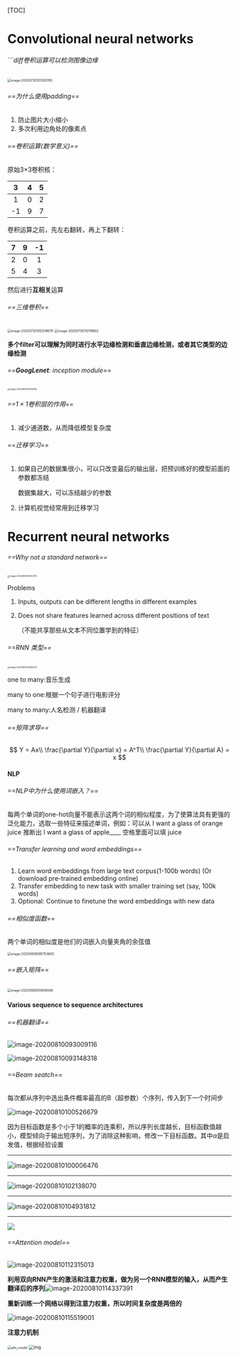 [TOC]

# Convolutional neural networks

###### ```diff卷积运算可以检测图像边缘

<img src="https://i.loli.net/2020/08/10/yUGLNm951a6iqoh.png" alt="image-20200730101300765" style="zoom:50%;" />

###### ==为什么使用padding==

1. 防止图片大小缩小
2. 多次利用边角处的像素点

###### ==卷积运算(数学意义)==

原始3$\times$3卷积核：

|  3   |  4   |  5   |
| :--: | :--: | :--: |
|  1   |  0   |  2   |
|  -1  |  9   |  7   |

卷积运算之前，先左右翻转，再上下翻转：

|  7   |  9   |  -1  |
| :--: | :--: | :--: |
|  2   |  0   |  1   |
|  5   |  4   |  3   |

然后进行**互相关**运算

###### ==三维卷积==

<img src="https://i.loli.net/2020/08/10/lqrMc9ZkGXuTyYL.png" alt="image-20200730105208679" style="zoom: 50%;" />

<img src="https://i.loli.net/2020/08/10/QVZWI3KJiysSYPH.png" alt="image-20200730110118802" style="zoom: 50%;" />

**多个filter可以理解为同时进行水平边缘检测和垂直边缘检测，或者其它类型的边缘检测**

###### ==**GoogLenet**: inception module==

<img src="https://i.loli.net/2020/08/10/j6KNYOUVoBFSdMT.png" alt="image-20200801101609748" style="zoom: 33%;" />

###### ==$1\times 1$卷积层的作用==

1. 减少通道数，从而降低模型复杂度

###### ==迁移学习==

1. 如果自己的数据集很小，可以只改变最后的输出层，把预训练好的模型前面的参数都冻结

   数据集越大，可以冻结越少的参数

2. 计算机视觉经常用到迁移学习

# Recurrent neural networks

###### ==Why not a standard network==

<img src="https://i.loli.net/2020/08/10/2PVZoyLc7DjUXqt.png" alt="image-20200805103653110" style="zoom: 33%;" />

Problems

1. Inputs, outputs can be different lengths in different examples

2. Does not share features learned across different positions of text

   （不能共享那些从文本不同位置学到的特征）

###### ==RNN 类型==

<img src="https://i.loli.net/2020/08/10/RX3Kcv6n8y1PBwo.png" alt="image-20200805124659172" style="zoom: 33%;" />

one to many:音乐生成

many to one:根据一个句子进行电影评分

many to many:人名检测 / 机器翻译

###### ==矩阵求导==

$$
Y = Ax\\
\frac{\partial Y}{\partial x} = A^T\\
\frac{\partial Y}{\partial A} = x
$$

#### NLP

###### ==NLP中为什么使用词嵌入？==

每两个单词的one-hot向量不能表示这两个词的相似程度，为了使算法具有更强的泛化能力，选取一些特征来描述单词，例如：可以从 I want a glass of orange juice 推断出 I want a glass of apple____ 空格里面可以填 juice

###### ==Transfer learning and word embeddings==

1. Learn word embeddings from large text corpus(1-100b words)
    (Or download pre-trained embedding online)
2. Transfer embedding to new task with smaller training set (say, 100k words)
3. Optional: Continue to finetune the word embeddings with new data

###### ==相似度函数==

两个单词的相似度是他们的词嵌入向量夹角的余弦值

<img src="https://i.loli.net/2020/08/10/sFWhK8jO6RiAInB.png" alt="image-20200808095753600" style="zoom: 50%;" />

###### ==嵌入矩阵==

<img src="https://i.loli.net/2020/08/10/UfJkx5sPTKeLrwD.png" alt="image-20200808100618046" style="zoom: 50%;" />

#### Various sequence to sequence architectures

###### ==机器翻译==

![image-20200810093009116](https://i.loli.net/2020/08/10/tB4QVSgT1NYJGwM.png)

![image-20200810093148318](https://i.loli.net/2020/08/10/8GqRPm4wbxaEIMB.png)



###### ==Beam seatch==

每次都从序列中选出条件概率最高的B（超参数）个序列，传入到下一个时间步

![image-20200810100526679](https://i.loli.net/2020/08/10/Kef8uviZoNx7JlG.png)

因为目标函数是多个小于1的概率的连乘积，所以序列长度越长，目标函数值越小，模型倾向于输出短序列，为了消除这种影响，修改一下目标函数。其中$\alpha$是启发值，根据经验设置

---

![image-20200810100006476](https://i.loli.net/2020/08/10/95FVQhoYvXU3l64.png)

---

![image-20200810102138070](https://i.loli.net/2020/08/10/z3bLiZokWxGn8J2.png)

---

![image-20200810104931812](https://i.loli.net/2020/08/10/5E43hHGi9VwyeJP.png)

---

![](https://i.loli.net/2020/08/10/nm9UbTRBw6QaDxY.png)

###### ==Attention model==

![image-20200810112315013](https://i.loli.net/2020/08/10/YEpJNksDVa8fxcX.png)

**利用双向RNN产生的激活和注意力权重，做为另一个RNN模型的输入，从而产生翻译后的序列**![image-20200810114337391](C:\Users\叁铈化硫\AppData\Roaming\Typora\typora-user-images\image-20200810114337391.png)

**重新训练一个网络以得到注意力权重，所以时间复杂度是两倍的**

![image-20200810115519001](C:\Users\叁铈化硫\AppData\Roaming\Typora\typora-user-images\image-20200810115519001.png)

**注意力机制**

<img src="https://i.loli.net/2020/08/10/MG5Tulr9zKp1wUd.png" alt="attn_model" style="zoom: 50%;" />

<img src="https://i.loli.net/2020/08/10/UlQBzhmSFPwqNGr.png" alt="img" style="zoom: 67%;" />
